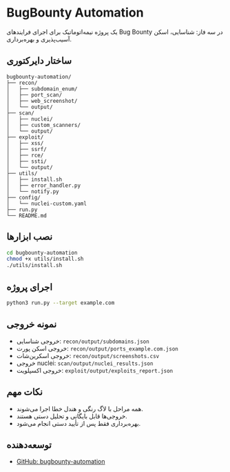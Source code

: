 # BugBounty Automation

یک پروژه نیمه‌اتوماتیک برای اجرای فرایندهای Bug Bounty در سه فاز: شناسایی، اسکن آسیب‌پذیری و بهره‌برداری.

## ساختار دایرکتوری

```
bugbounty-automation/
├── recon/
│   ├── subdomain_enum/
│   ├── port_scan/
│   ├── web_screenshot/
│   └── output/
├── scan/
│   ├── nuclei/
│   ├── custom_scanners/
│   └── output/
├── exploit/
│   ├── xss/
│   ├── ssrf/
│   ├── rce/
│   ├── ssti/
│   └── output/
├── utils/
│   ├── install.sh
│   ├── error_handler.py
│   └── notify.py
├── config/
│   └── nuclei-custom.yaml
├── run.py
└── README.md
```

## نصب ابزارها

```bash
cd bugbounty-automation
chmod +x utils/install.sh
./utils/install.sh
```

## اجرای پروژه

```bash
python3 run.py --target example.com
```

## نمونه خروجی

- خروجی شناسایی: `recon/output/subdomains.json`
- خروجی اسکن پورت: `recon/output/ports_example.com.json`
- خروجی اسکرین‌شات: `recon/output/screenshots.csv`
- خروجی nuclei: `scan/output/nuclei_results.json`
- خروجی اکسپلویت: `exploit/output/exploits_report.json`

## نکات مهم
- همه مراحل با لاگ رنگی و هندل خطا اجرا می‌شوند.
- خروجی‌ها قابل بایگانی و تحلیل دستی هستند.
- بهره‌برداری فقط پس از تأیید دستی انجام می‌شود.

## توسعه‌دهنده
- [GitHub: bugbounty-automation](https://github.com/yourusername/bugbounty-automation)